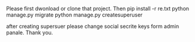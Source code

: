 Please first dwonload or clone that project.
Then 
pip install -r re.txt
python manage.py migrate
python manage.py createsuperuser

after creating supersuer please change social secrite keys form admin 
panale.
Thank you.
